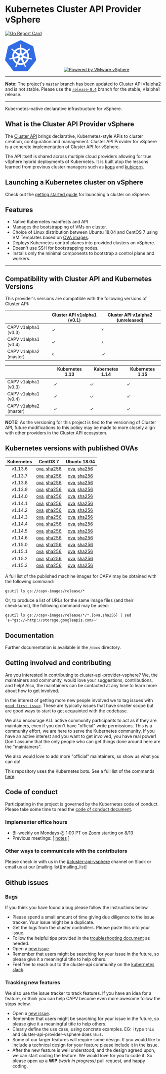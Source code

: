 # Kubernetes Cluster API Provider vSphere

[![Go Report Card](https://goreportcard.com/badge/github.com/kubernetes-sigs/cluster-api-provider-vsphere)](https://goreportcard.com/report/github.com/kubernetes-sigs/cluster-api-provider-vsphere)

<img src="https://github.com/kubernetes/kubernetes/raw/master/logo/logo.png" width="100" height="100" /><a href="https://www.vmware.com/products/vsphere.html"><img height="100" hspace="90px" src="https://i.imgur.com/Wd24COX.png" alt="Powered by VMware vSphere" /></a>

------

**Note**: The project's `master` branch has been updated to Cluster API v1alpha2 and is not stable. Please use the [`release-0.4`](https://github.com/kubernetes-sigs/cluster-api-provider-vsphere/tree/release-0.4) branch for the stable, v1alpha1 release.

------

Kubernetes-native declarative infrastructure for vSphere.

## What is the Cluster API Provider vSphere

The [Cluster API][cluster_api] brings declarative, Kubernetes-style APIs to cluster creation, configuration and management. Cluster API Provider for vSphere is a concrete implementation of Cluster API for vSphere.

The API itself is shared across multiple cloud providers allowing for true vSphere hybrid deployments of Kubernetes. It is built atop the lessons learned from previous cluster managers such as [kops][kops] and [kubicorn][kubicorn].

## Launching a Kubernetes cluster on vSphere

Check out the [getting started guide](./docs/getting_started.md) for launching a cluster on vSphere.

## Features

- Native Kubernetes manifests and API
- Manages the bootstrapping of VMs on cluster.
- Choice of Linux distribution between Ubuntu 18.04 and CentOS 7 using VM Templates based on [OVA images](docs/machine_images.md).
- Deploys Kubernetes control planes into provided clusters on vSphere.
- Doesn't use SSH for bootstrapping nodes.
- Installs only the minimal components to bootstrap a control plane and workers.

------

## Compatibility with Cluster API and Kubernetes Versions

This provider's versions are compatible with the following versions of Cluster API:

||Cluster API v1alpha1 (v0.1)|Cluster API v1alpha2 (unreleased)|
|-|-|-|
| CAPV v1alpha1 (v0.3)|✓|☓|
| CAPV v1alpha1 (v0.4)|✓|☓|
| CAPV v1alpha2 (master)|☓|✓|

||Kubernetes 1.13|Kubernetes 1.14|Kubernetes 1.15|
|-|-|-|-|
| CAPV v1alpha1 (v0.3)|✓|✓|✓|
| CAPV v1alpha1 (v0.4)|✓|✓|✓|
| CAPV v1alpha2 (master)|✓|✓|✓|

**NOTE:** As the versioning for this project is tied to the versioning of Cluster API, future modifications to this policy may be made to more closely align with other providers in the Cluster API ecosystem.

## Kubernetes versions with published OVAs

| Kubernetes | CentOS 7 | Ubuntu 18.04 |
|:-:|:-:|:-:|
| v1.13.6 | [ova](http://storage.googleapis.com/capv-images/release/v1.13.6/centos-7-kube-v1.13.6.ova), [sha256](http://storage.googleapis.com/capv-images/release/v1.13.6/centos-7-kube-v1.13.6.ova.sha256) | [ova](http://storage.googleapis.com/capv-images/release/v1.13.6/ubuntu-1804-kube-v1.13.6.ova), [sha256](http://storage.googleapis.com/capv-images/release/v1.13.6/ubuntu-1804-kube-v1.13.6.ova.sha256) |
| v1.13.7 | [ova](http://storage.googleapis.com/capv-images/release/v1.13.7/centos-7-kube-v1.13.7.ova), [sha256](http://storage.googleapis.com/capv-images/release/v1.13.7/centos-7-kube-v1.13.7.ova.sha256) | [ova](http://storage.googleapis.com/capv-images/release/v1.13.7/ubuntu-1804-kube-v1.13.7.ova), [sha256](http://storage.googleapis.com/capv-images/release/v1.13.7/ubuntu-1804-kube-v1.13.7.ova.sha256) |
| v1.13.8 | [ova](http://storage.googleapis.com/capv-images/release/v1.13.8/centos-7-kube-v1.13.8.ova), [sha256](http://storage.googleapis.com/capv-images/release/v1.13.8/centos-7-kube-v1.13.8.ova.sha256) | [ova](http://storage.googleapis.com/capv-images/release/v1.13.8/ubuntu-1804-kube-v1.13.8.ova), [sha256](http://storage.googleapis.com/capv-images/release/v1.13.8/ubuntu-1804-kube-v1.13.8.ova.sha256) |
| v1.13.9 | [ova](http://storage.googleapis.com/capv-images/release/v1.13.9/centos-7-kube-v1.13.9.ova), [sha256](http://storage.googleapis.com/capv-images/release/v1.13.9/centos-7-kube-v1.13.9.ova.sha256) | [ova](http://storage.googleapis.com/capv-images/release/v1.13.9/ubuntu-1804-kube-v1.13.9.ova), [sha256](http://storage.googleapis.com/capv-images/release/v1.13.9/ubuntu-1804-kube-v1.13.9.ova.sha256) |
| v1.14.0 | [ova](http://storage.googleapis.com/capv-images/release/v1.14.0/centos-7-kube-v1.14.0.ova), [sha256](http://storage.googleapis.com/capv-images/release/v1.14.0/centos-7-kube-v1.14.0.ova.sha256) | [ova](http://storage.googleapis.com/capv-images/release/v1.14.0/ubuntu-1804-kube-v1.14.0.ova), [sha256](http://storage.googleapis.com/capv-images/release/v1.14.0/ubuntu-1804-kube-v1.14.0.ova.sha256) |
| v1.14.1 | [ova](http://storage.googleapis.com/capv-images/release/v1.14.1/centos-7-kube-v1.14.1.ova), [sha256](http://storage.googleapis.com/capv-images/release/v1.14.1/centos-7-kube-v1.14.1.ova.sha256) | [ova](http://storage.googleapis.com/capv-images/release/v1.14.1/ubuntu-1804-kube-v1.14.1.ova), [sha256](http://storage.googleapis.com/capv-images/release/v1.14.1/ubuntu-1804-kube-v1.14.1.ova.sha256) |
| v1.14.2 | [ova](http://storage.googleapis.com/capv-images/release/v1.14.2/centos-7-kube-v1.14.2.ova), [sha256](http://storage.googleapis.com/capv-images/release/v1.14.2/centos-7-kube-v1.14.2.ova.sha256) | [ova](http://storage.googleapis.com/capv-images/release/v1.14.2/ubuntu-1804-kube-v1.14.2.ova), [sha256](http://storage.googleapis.com/capv-images/release/v1.14.2/ubuntu-1804-kube-v1.14.2.ova.sha256) |
| v1.14.3 | [ova](http://storage.googleapis.com/capv-images/release/v1.14.3/centos-7-kube-v1.14.3.ova), [sha256](http://storage.googleapis.com/capv-images/release/v1.14.3/centos-7-kube-v1.14.3.ova.sha256) | [ova](http://storage.googleapis.com/capv-images/release/v1.14.3/ubuntu-1804-kube-v1.14.3.ova), [sha256](http://storage.googleapis.com/capv-images/release/v1.14.3/ubuntu-1804-kube-v1.14.3.ova.sha256) |
| v1.14.4 | [ova](http://storage.googleapis.com/capv-images/release/v1.14.4/centos-7-kube-v1.14.4.ova), [sha256](http://storage.googleapis.com/capv-images/release/v1.14.4/centos-7-kube-v1.14.4.ova.sha256) | [ova](http://storage.googleapis.com/capv-images/release/v1.14.4/ubuntu-1804-kube-v1.14.4.ova), [sha256](http://storage.googleapis.com/capv-images/release/v1.14.4/ubuntu-1804-kube-v1.14.4.ova.sha256) |
| v1.14.5 | [ova](http://storage.googleapis.com/capv-images/release/v1.14.5/centos-7-kube-v1.14.5.ova), [sha256](http://storage.googleapis.com/capv-images/release/v1.14.5/centos-7-kube-v1.14.5.ova.sha256) | [ova](http://storage.googleapis.com/capv-images/release/v1.14.5/ubuntu-1804-kube-v1.14.5.ova), [sha256](http://storage.googleapis.com/capv-images/release/v1.14.5/ubuntu-1804-kube-v1.14.5.ova.sha256) |
| v1.14.6 | [ova](http://storage.googleapis.com/capv-images/release/v1.14.6/centos-7-kube-v1.14.6.ova), [sha256](http://storage.googleapis.com/capv-images/release/v1.14.6/centos-7-kube-v1.14.6.ova.sha256) | [ova](http://storage.googleapis.com/capv-images/release/v1.14.6/ubuntu-1804-kube-v1.14.6.ova), [sha256](http://storage.googleapis.com/capv-images/release/v1.14.6/ubuntu-1804-kube-v1.14.6.ova.sha256) |
| v1.15.0 | [ova](http://storage.googleapis.com/capv-images/release/v1.15.0/centos-7-kube-v1.15.0.ova), [sha256](http://storage.googleapis.com/capv-images/release/v1.15.0/centos-7-kube-v1.15.0.ova.sha256) | [ova](http://storage.googleapis.com/capv-images/release/v1.15.0/ubuntu-1804-kube-v1.15.0.ova), [sha256](http://storage.googleapis.com/capv-images/release/v1.15.0/ubuntu-1804-kube-v1.15.0.ova.sha256) |
| v1.15.1 | [ova](http://storage.googleapis.com/capv-images/release/v1.15.1/centos-7-kube-v1.15.1.ova), [sha256](http://storage.googleapis.com/capv-images/release/v1.15.1/centos-7-kube-v1.15.1.ova.sha256) | [ova](http://storage.googleapis.com/capv-images/release/v1.15.1/ubuntu-1804-kube-v1.15.1.ova), [sha256](http://storage.googleapis.com/capv-images/release/v1.15.1/ubuntu-1804-kube-v1.15.1.ova.sha256) |
| v1.15.2 | [ova](http://storage.googleapis.com/capv-images/release/v1.15.2/centos-7-kube-v1.15.2.ova), [sha256](http://storage.googleapis.com/capv-images/release/v1.15.2/centos-7-kube-v1.15.2.ova.sha256) | [ova](http://storage.googleapis.com/capv-images/release/v1.15.2/ubuntu-1804-kube-v1.15.2.ova), [sha256](http://storage.googleapis.com/capv-images/release/v1.15.2/ubuntu-1804-kube-v1.15.2.ova.sha256) |
| v1.15.3 | [ova](http://storage.googleapis.com/capv-images/release/v1.15.3/centos-7-kube-v1.15.3.ova), [sha256](http://storage.googleapis.com/capv-images/release/v1.15.3/centos-7-kube-v1.15.3.ova.sha256) | [ova](http://storage.googleapis.com/capv-images/release/v1.15.3/ubuntu-1804-kube-v1.15.3.ova), [sha256](http://storage.googleapis.com/capv-images/release/v1.15.3/ubuntu-1804-kube-v1.15.3.ova.sha256) |

A full list of the published machine images for CAPV may be obtained with the following command:

```shell
gsutil ls gs://capv-images/release/*
```

Or, to produce a list of URLs for the same image files (and their checksums), the following command may be used:

```shell
gsutil ls gs://capv-images/release/*/*.{ova,sha256} | sed 's~^gs://~http://storage.googleapis.com/~'
```

## Documentation

Further documentation is available in the `/docs` directory.

## Getting involved and contributing

Are you interested in contributing to cluster-api-provider-vsphere? We, the maintainers and community, would love your suggestions, contributions, and help! Also, the maintainers can be contacted at any time to learn more about how to get involved.

In the interest of getting more new people involved we to tag issues with [`good first issue`][good_first_issue]. These are typically issues that have smaller scope but are good ways to start to get acquainted with the codebase.

We also encourage ALL active community participants to act as if they are maintainers, even if you don't have "official" write permissions. This is a community effort, we are here to serve the Kubernetes community. If you have an active interest and you want to get involved, you have real power! Don't assume that the only people who can get things done around here are the "maintainers".

We also would love to add more "official" maintainers, so show us what you can do!

This repository uses the Kubernetes bots.  See a full list of the commands [here][prow].

## Code of conduct

Participating in the project is governed by the Kubernetes code of conduct. Please take some time to read the [code of conduct document][code_of_conduct].

### Implementer office hours

- Bi-weekly on Mondays @ 1:00 PT on [Zoom][zoom_meeting] starting on 8/13
- Previous meetings: \[ [notes][meeting_notes] \]

### Other ways to communicate with the contributors

Please check in with us in the [#cluster-api-vsphere][slack] channel on Slack or email us at our [mailing list][mailing_list]

## Github issues

### Bugs

If you think you have found a bug please follow the instructions below.

- Please spend a small amount of time giving due diligence to the issue tracker. Your issue might be a duplicate.
- Get the logs from the cluster controllers. Please paste this into your issue.
- Follow the helpful tips provided in the [troubleshooting document][troubleshooting] as needed.
- Open a [new issue][new_issue].
- Remember that users might be searching for your issue in the future, so please give it a meaningful title to help others.
- Feel free to reach out to the cluster-api community on the [kubernetes slack][slack_info].

### Tracking new features

We also use the issue tracker to track features. If you have an idea for a feature, or think you can help CAPV become even more awesome follow the steps below.

- Open a [new issue][new_issue].
- Remember that users might be searching for your issue in the future, so please give it a meaningful title to help others.
- Clearly define the use case, using concrete examples. EG: I type `this` and cluster-api-provider-vsphere does `that`.
- Some of our larger features will require some design. If you would like to include a technical design for your feature please include it in the issue.
- After the new feature is well understood, and the design agreed upon, we can start coding the feature. We would love for you to code it. So please open up a **WIP** *(work in progress)* pull request, and happy coding.

<!-- References -->
[cluster_api]: https://github.com/kubernetes-sigs/cluster-api
[code_of_conduct]: https://git.k8s.io/community/code-of-conduct.md
[good_first_issue]: https://github.com/kubernetes-sigs/cluster-api-provider-vsphere/issues?q=is%3Aopen+is%3Aissue+label%3A%22good+first+issue%22
[kops]: https://github.com/kubernetes/kops
[kubicorn]: http://kubicorn.io/
[mailint_list]: https://groups.google.com/forum/#!forum/kubernetes-sig-cluster-lifecycle
[meeting_notes]: https://docs.google.com/document/d/1jQrQiOW75uWraPk4b_LWtCTHwT7EZwrWWwMdxeWOEvk/edit?usp=sharing
[new_issue]: https://github.com/kubernetes-sigs/cluster-api-provider-vsphere/issues/new
[prow]: https://go.k8s.io/bot-commands
[slack]: https://kubernetes.slack.com/messages/CKFGK3SSD
[slack_info]: https://github.com/kubernetes/community/tree/master/communication#communication
[troubleshooting]: ./docs/troubleshooting.md
[zoom_meeting]: https://zoom.us/j/875399243
